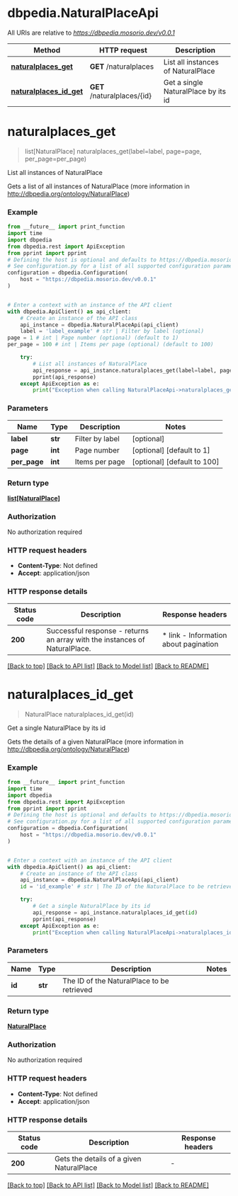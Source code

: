 # dbpedia.NaturalPlaceApi

All URIs are relative to *https://dbpedia.mosorio.dev/v0.0.1*

Method | HTTP request | Description
------------- | ------------- | -------------
[**naturalplaces_get**](NaturalPlaceApi.md#naturalplaces_get) | **GET** /naturalplaces | List all instances of NaturalPlace
[**naturalplaces_id_get**](NaturalPlaceApi.md#naturalplaces_id_get) | **GET** /naturalplaces/{id} | Get a single NaturalPlace by its id


# **naturalplaces_get**
> list[NaturalPlace] naturalplaces_get(label=label, page=page, per_page=per_page)

List all instances of NaturalPlace

Gets a list of all instances of NaturalPlace (more information in http://dbpedia.org/ontology/NaturalPlace)

### Example

```python
from __future__ import print_function
import time
import dbpedia
from dbpedia.rest import ApiException
from pprint import pprint
# Defining the host is optional and defaults to https://dbpedia.mosorio.dev/v0.0.1
# See configuration.py for a list of all supported configuration parameters.
configuration = dbpedia.Configuration(
    host = "https://dbpedia.mosorio.dev/v0.0.1"
)


# Enter a context with an instance of the API client
with dbpedia.ApiClient() as api_client:
    # Create an instance of the API class
    api_instance = dbpedia.NaturalPlaceApi(api_client)
    label = 'label_example' # str | Filter by label (optional)
page = 1 # int | Page number (optional) (default to 1)
per_page = 100 # int | Items per page (optional) (default to 100)

    try:
        # List all instances of NaturalPlace
        api_response = api_instance.naturalplaces_get(label=label, page=page, per_page=per_page)
        pprint(api_response)
    except ApiException as e:
        print("Exception when calling NaturalPlaceApi->naturalplaces_get: %s\n" % e)
```

### Parameters

Name | Type | Description  | Notes
------------- | ------------- | ------------- | -------------
 **label** | **str**| Filter by label | [optional] 
 **page** | **int**| Page number | [optional] [default to 1]
 **per_page** | **int**| Items per page | [optional] [default to 100]

### Return type

[**list[NaturalPlace]**](NaturalPlace.md)

### Authorization

No authorization required

### HTTP request headers

 - **Content-Type**: Not defined
 - **Accept**: application/json

### HTTP response details
| Status code | Description | Response headers |
|-------------|-------------|------------------|
**200** | Successful response - returns an array with the instances of NaturalPlace. |  * link - Information about pagination <br>  |

[[Back to top]](#) [[Back to API list]](../README.md#documentation-for-api-endpoints) [[Back to Model list]](../README.md#documentation-for-models) [[Back to README]](../README.md)

# **naturalplaces_id_get**
> NaturalPlace naturalplaces_id_get(id)

Get a single NaturalPlace by its id

Gets the details of a given NaturalPlace (more information in http://dbpedia.org/ontology/NaturalPlace)

### Example

```python
from __future__ import print_function
import time
import dbpedia
from dbpedia.rest import ApiException
from pprint import pprint
# Defining the host is optional and defaults to https://dbpedia.mosorio.dev/v0.0.1
# See configuration.py for a list of all supported configuration parameters.
configuration = dbpedia.Configuration(
    host = "https://dbpedia.mosorio.dev/v0.0.1"
)


# Enter a context with an instance of the API client
with dbpedia.ApiClient() as api_client:
    # Create an instance of the API class
    api_instance = dbpedia.NaturalPlaceApi(api_client)
    id = 'id_example' # str | The ID of the NaturalPlace to be retrieved

    try:
        # Get a single NaturalPlace by its id
        api_response = api_instance.naturalplaces_id_get(id)
        pprint(api_response)
    except ApiException as e:
        print("Exception when calling NaturalPlaceApi->naturalplaces_id_get: %s\n" % e)
```

### Parameters

Name | Type | Description  | Notes
------------- | ------------- | ------------- | -------------
 **id** | **str**| The ID of the NaturalPlace to be retrieved | 

### Return type

[**NaturalPlace**](NaturalPlace.md)

### Authorization

No authorization required

### HTTP request headers

 - **Content-Type**: Not defined
 - **Accept**: application/json

### HTTP response details
| Status code | Description | Response headers |
|-------------|-------------|------------------|
**200** | Gets the details of a given NaturalPlace |  -  |

[[Back to top]](#) [[Back to API list]](../README.md#documentation-for-api-endpoints) [[Back to Model list]](../README.md#documentation-for-models) [[Back to README]](../README.md)

